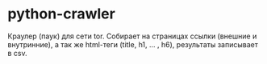 # python-crawler
Краулер (паук) для сети tor. Собирает на страницах ссылки (внешние и внутринние),  а так же html-теги (title, h1, ... , h6), результаты записывает в csv.
